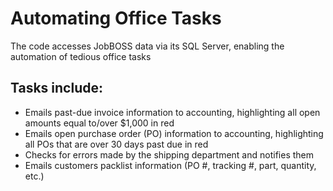 # Automating Office Tasks
The code accesses JobBOSS data via its SQL Server, enabling the automation of tedious office tasks

## Tasks include:
- Emails past-due invoice information to accounting, highlighting all open amounts equal to/over $1,000 in red
- Emails open purchase order (PO) information to accounting, highlighting all POs that are over 30 days past due in red
- Checks for errors made by the shipping department and notifies them
- Emails customers packlist information (PO #, tracking #, part, quantity, etc.)
